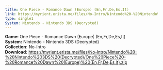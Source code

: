 ```yaml
---
title: One Piece - Romance Dawn (Europe) (En,Fr,De,Es,It)
link: https://myrient.erista.me/files/No-Intro/Nintendo%20-%20Nintendo%203DS%20(Decrypted)/One%20Piece%20-%20Romance%20Dawn%20(Europe)%20(En,Fr,De,Es,It).zip
type: single1
System: Nintendo - Nintendo 3DS (Decrypted)
---
```

<b>Game:</b> One Piece - Romance Dawn (Europe) (En,Fr,De,Es,It)<br>
<b>System:</b> Nintendo - Nintendo 3DS (Decrypted)<br>
<b>Collection:</b> No-Intro<br>
<b>Download:</b> https://myrient.erista.me/files/No-Intro/Nintendo%20-%20Nintendo%203DS%20(Decrypted)/One%20Piece%20-%20Romance%20Dawn%20(Europe)%20(En,Fr,De,Es,It).zip
